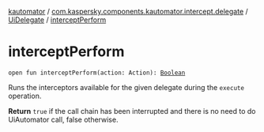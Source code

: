 [kautomator](../../index.md) / [com.kaspersky.components.kautomator.intercept.delegate](../index.md) / [UiDelegate](index.md) / [interceptPerform](./intercept-perform.md)

# interceptPerform

`open fun interceptPerform(action: Action): `[`Boolean`](https://kotlinlang.org/api/latest/jvm/stdlib/kotlin/-boolean/index.html)

Runs the interceptors available for the given delegate during the `execute` operation.

**Return**
`true` if the call chain has been interrupted and there is no need to do UiAutomator call,
    false otherwise.

